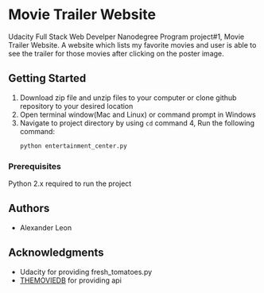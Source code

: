 # Movie Trailer Website

Udacity Full Stack Web Develper Nanodegree Program project#1, Movie Trailer Website. A website which lists my favorite movies and user is able to see the trailer for those movies after clicking on the poster image. 

## Getting Started

1. Download zip file and unzip files to your computer or clone github repository to your desired location
2. Open terminal window(Mac and Linux) or command prompt in Windows 
3. Navigate to project directory by using ``cd`` command
4, Run the following command:            
    ```bash
    python entertainment_center.py
    ```

### Prerequisites

Python 2.x required to run the project

## Authors

* Alexander Leon

## Acknowledgments

* Udacity for providing fresh_tomatoes.py
* [THEMOVIEDB](https://www.themoviedb.org/?language=en) for providing api
